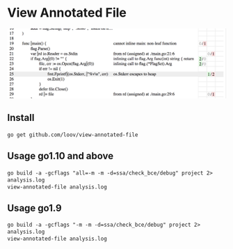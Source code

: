 # View Annotated File

![Screenshot](/screenshot.png?raw=true "Screenshot")

## Install

```
go get github.com/loov/view-annotated-file
```

## Usage go1.10 and above

```
go build -a -gcflags "all=-m -m -d=ssa/check_bce/debug" project 2> analysis.log
view-annotated-file analysis.log
```

## Usage go1.9

```
go build -a -gcflags "-m -m -d=ssa/check_bce/debug" project 2> analysis.log
view-annotated-file analysis.log
```
